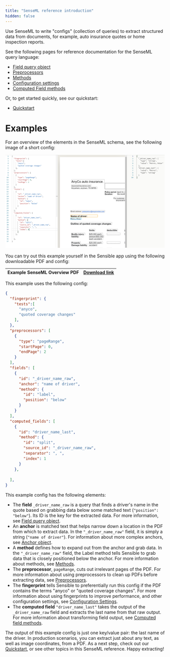 ```yaml
---
title: "SenseML reference introduction"
hidden: false
---
```


 Use SenseML to write "configs" (collection of queries) to extract structured data from documents, for example, auto insurance quotes or home inspection reports.

See the following pages for reference documentation for the SenseML query language:

- [Field query object](doc:field-query-object)
- [Preprocessors](doc:preprocessors)
- [Methods](doc:methods)
- [Configuration settings](doc:configuration-settings)
- [Computed Field methods](doc:computed-field-methods)

Or, to get started quickly, see our quickstart:

- [Quickstart](doc:quickstart)

Examples
====

For an overview of the elements in the SenseML schema, see the following image of a short config:

![](https://raw.githubusercontent.com/sensible-hq/sensible-docs/main/readme-sync/assets/v0/images/senseml_intro_example.png)





You can try out this example yourself in the Sensible app using the following downloadable PDF and config:

| Example SenseML Overview PDF | [Download link](https://raw.githubusercontent.com/sensible-hq/sensible-docs/main/readme-sync/assets/v0/pdfs/split_example.pdf) |
| ---------------------------- | ------------------------------------------------------------ |

This example uses the following config:


```json
{
  "fingerprint": {
    "tests":[
      "anyco",
      "quoted coverage changes"
    ],
  },
  "preprocessors": [
    {
      "type": "pageRange",
      "startPage": 0,
      "endPage": 2
    }
  ],
  "fields": [
    {
      "id": "_driver_name_raw",
      "anchor": "name of driver",
      "method": {
        "id": "label",
        "position": "below"
      }
    }
  ],
  "computed_fields": [
    {
      "id": "driver_name_last",
      "method": {
        "id": "split",
        "source_id": "_driver_name_raw",
        "separator": ", ",
        "index": 1
      }
    },

  ],
}
```

This example config has the following elements:

- The **field** `_driver_name_raw` is a query that finds a driver's name in the quote based on grabbing data below some matched text (`"position": "below"`). Its ID is the key for the extracted data.  For more information, see [Field query object](doc:field-query-object).
- An **anchor** is matched text that helps narrow down a location in the PDF from which to extract data. In the `"_driver_name_raw"` field, it is simply a string (`"name of driver"`). For information about more complex anchors, see [Anchor object](doc:anchor).
- A **method** defines how to expand out from the anchor and grab data. In the `"_driver_name_raw"` field, the Label method tells Sensible to grab data that is closely positioned below the anchor. For more information about methods, see [Methods](doc:methods).
- The **preprocessor**, `pageRange`, cuts out irrelevant pages of the PDF. For more information about using preprocessors to clean up PDFs before extracting data, see [Preprocessors](doc:preprocessors).
- The **fingerprint** tells Sensible to preferentially run this config if the PDF contains the terms "anyco" or "quoted coverage changes".  For more information about using fingerprints to improve performance, and other configuration settings, see [Configuration Settings](doc:configuration-settings).
- The **computed field** `"driver_name_last"` takes the  output of the `_driver_name_raw` field and extracts the last name from that raw output. For more information about transforming field output, see [Computed field methods](doc:computed-field-methods).

The output of this example config is just one key/value pair: the last name of the driver.  In production scenarios, you can extract just about any text, as well as image coordinates, from a PDF. As a next step, check out our [Quickstart](doc:quickstart), or see other topics in this SenseML reference. Happy extracting! 

